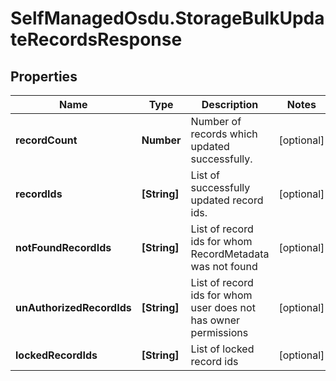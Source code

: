 # SelfManagedOsdu.StorageBulkUpdateRecordsResponse

## Properties
Name | Type | Description | Notes
------------ | ------------- | ------------- | -------------
**recordCount** | **Number** | Number of records which updated successfully. | [optional] 
**recordIds** | **[String]** | List of successfully updated record ids. | [optional] 
**notFoundRecordIds** | **[String]** | List of record ids for whom RecordMetadata was not found | [optional] 
**unAuthorizedRecordIds** | **[String]** | List of record ids for whom user does not has owner permissions | [optional] 
**lockedRecordIds** | **[String]** | List of locked record ids | [optional] 


